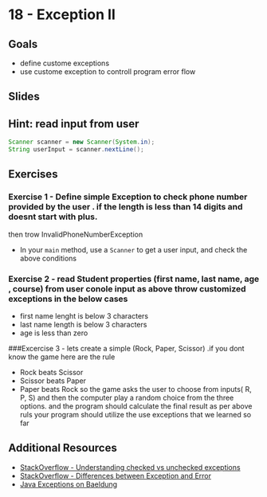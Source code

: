 # 18 - Exception II

<Teacher name="Ahmed"></Teacher>

## Goals
- define custome exceptions
- use custome exception to controll program error flow


## Slides
<GoogleSlides src="https://docs.google.com/presentation/d/1mwZrQB23vDYbxyCAYoI9ohjCvNuAnnDyMzc0hf7KLGo/edit?usp=sharing/embed?start=false&loop=false&delayms=3000"></GoogleSlides>


## Hint: read input from user
```java
Scanner scanner = new Scanner(System.in);
String userInput = scanner.nextLine();
```
## Exercises

### Exercise 1 - Define  simple Exception to check phone number provided by the user . if the length is less than 14 digits and doesnt start with plus.
then trow InvalidPhoneNumberException
- In your `main` method, use a `Scanner` to get a user input, and check the above conditions

### Exercise 2 - read Student properties (first name, last name, age , course) from user conole input as above throw customized exceptions in the below cases
 - first name lenght is below 3 characters
 - last name length is below 3 characters
 - age is less than zero

###Excercise 3 - lets create a simple (Rock, Paper, Scissor) .if you dont know the game here are the rule 
 - Rock beats Scissor
 - Scissor beats Paper
 - Paper beats Rock
so the game asks the user to choose from inputs( R, P, S) and then the computer play a random choice from the three options. and the program should calculate the final result as per above ruls
your program should utilize the use exceptions that we learned so far

## Additional Resources

- [StackOverflow - Understanding checked vs unchecked exceptions](https://stackoverflow.com/questions/6115896/understanding-checked-vs-unchecked-exceptions-in-java)
- [StackOverflow - Differences between Exception and Error](https://stackoverflow.com/questions/912334/differences-between-exception-and-error)
- [Java Exceptions on Baeldung](https://www.baeldung.com/java-exceptions)
